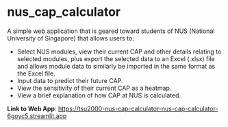 # nus_cap_calculator

A simple web application that is geared toward students of NUS (National University of Singapore) that allows users to:
- Select NUS modules, view their current CAP and other details relating to selected modules, plus export the selected data to an Excel (.xlsx) file and allows module data to similarly be imported in the same format as the Excel file.
- Input data to predict their future CAP.
- View the sensitivity of their current CAP as a heatmap.
- View a brief explanation of how CAP at NUS is calculated.

**Link to Web App**: https://tsu2000-nus-cap-calculator-nus-cap-calculator-6goyc5.streamlit.app
